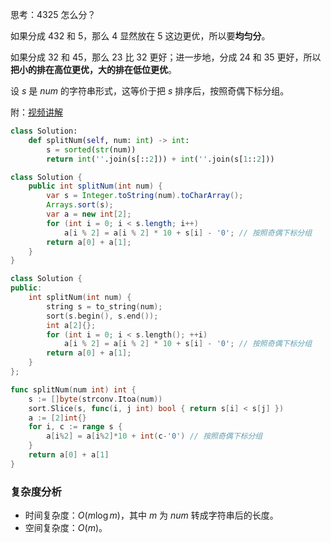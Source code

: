 思考：$4325$ 怎么分？

如果分成 $432$ 和 $5$，那么 $4$ 显然放在 $5$ 这边更优，所以要**均匀分**。

如果分成 $32$ 和 $45$，那么 $23$ 比 $32$ 更好；进一步地，分成 $24$ 和 $35$ 更好，所以**把小的排在高位更优，大的排在低位更优**。

设 $s$ 是 $\textit{num}$ 的字符串形式，这等价于把 $s$ 排序后，按照奇偶下标分组。

附：[视频讲解](https://www.bilibili.com/video/BV1dY4y1C77x/)

```py [sol1-Python3]
class Solution:
    def splitNum(self, num: int) -> int:
        s = sorted(str(num))
        return int(''.join(s[::2])) + int(''.join(s[1::2]))
```

```java [sol1-Java]
class Solution {
    public int splitNum(int num) {
        var s = Integer.toString(num).toCharArray();
        Arrays.sort(s);
        var a = new int[2];
        for (int i = 0; i < s.length; i++)
            a[i % 2] = a[i % 2] * 10 + s[i] - '0'; // 按照奇偶下标分组
        return a[0] + a[1];
    }
}
```

```cpp [sol1-C++]
class Solution {
public:
    int splitNum(int num) {
        string s = to_string(num);
        sort(s.begin(), s.end());
        int a[2]{};
        for (int i = 0; i < s.length(); ++i)
            a[i % 2] = a[i % 2] * 10 + s[i] - '0'; // 按照奇偶下标分组
        return a[0] + a[1];
    }
};
```

```go [sol1-Go]
func splitNum(num int) int {
	s := []byte(strconv.Itoa(num))
	sort.Slice(s, func(i, j int) bool { return s[i] < s[j] })
	a := [2]int{}
	for i, c := range s {
		a[i%2] = a[i%2]*10 + int(c-'0') // 按照奇偶下标分组
	}
	return a[0] + a[1]
}
```

### 复杂度分析

- 时间复杂度：$O(m\log m)$，其中 $m$ 为 $\textit{num}$ 转成字符串后的长度。
- 空间复杂度：$O(m)$。

